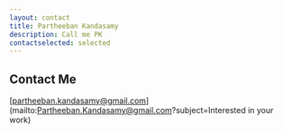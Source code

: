 ```yaml
---
layout: contact
title: Partheeban Kandasamy
description: Call me PK
contactselected: selected
---
```


## [](#header-2)Contact Me

[partheeban.kandasamy@gmail.com](mailto:Partheeban.Kandasamy@gmail.com?subject=Interested in your work)
